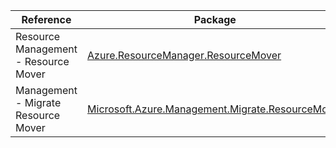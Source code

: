 | Reference | Package | Source |
|---|---|---|
|Resource Management - Resource Mover|[Azure.ResourceManager.ResourceMover](https://www.nuget.org/packages/Azure.ResourceManager.ResourceMover)|[Github](https://github.com/Azure/azure-sdk-for-net/blob/main/sdk/resourcemover/Azure.ResourceManager.ResourceMover)|
|Management - Migrate Resource Mover|[Microsoft.Azure.Management.Migrate.ResourceMover](https://www.nuget.org/packages/Microsoft.Azure.Management.Migrate.ResourceMover)|[Github](https://github.com/Azure/azure-sdk-for-net)|

